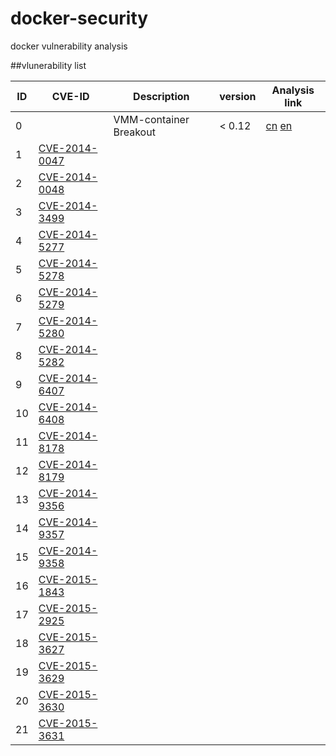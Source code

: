 # docker-security
docker vulnerability analysis

##vlunerability list


| ID | CVE-ID  | Description | version | Analysis link|
|----|---------|-------------|---------|--------------|
| 0  | 		   | VMM-container Breakout | < 0.12 | [cn](./shocker/shocker-cn.md)   [en](./shocker/shocker-en.md) |
| 1  |[CVE-2014-0047](http://cve.mitre.org/cgi-bin/cvename.cgi?name=CVE-2014-0047) ||||
| 2  |[CVE-2014-0048](http://cve.mitre.org/cgi-bin/cvename.cgi?name=CVE-2014-0048) ||||
| 3  |[CVE-2014-3499](http://cve.mitre.org/cgi-bin/cvename.cgi?name=CVE-2014-3499) ||||
| 4  |[CVE-2014-5277](http://cve.mitre.org/cgi-bin/cvename.cgi?name=CVE-2014-5277) ||||
| 5  |[CVE-2014-5278](http://cve.mitre.org/cgi-bin/cvename.cgi?name=CVE-2014-5278) ||||
| 6  |[CVE-2014-5279](http://cve.mitre.org/cgi-bin/cvename.cgi?name=CVE-2014-5279) ||||
| 7  |[CVE-2014-5280](http://cve.mitre.org/cgi-bin/cvename.cgi?name=CVE-2014-5280) ||||
| 8  |[CVE-2014-5282](http://cve.mitre.org/cgi-bin/cvename.cgi?name=CVE-2014-5282) ||||
| 9  |[CVE-2014-6407](http://cve.mitre.org/cgi-bin/cvename.cgi?name=CVE-2014-6407) ||||
| 10  |[CVE-2014-6408](http://cve.mitre.org/cgi-bin/cvename.cgi?name=CVE-2014-6408) ||||
| 11  |[CVE-2014-8178](http://cve.mitre.org/cgi-bin/cvename.cgi?name=CVE-2014-8178) ||||
| 12  |[CVE-2014-8179](http://cve.mitre.org/cgi-bin/cvename.cgi?name=CVE-2014-8179) ||||
| 13  |[CVE-2014-9356](http://cve.mitre.org/cgi-bin/cvename.cgi?name=CVE-2014-9356) ||||
| 14  |[CVE-2014-9357](http://cve.mitre.org/cgi-bin/cvename.cgi?name=CVE-2014-9357) ||||
| 15  |[CVE-2014-9358](http://cve.mitre.org/cgi-bin/cvename.cgi?name=CVE-2014-9358) ||||
| 16  |[CVE-2015-1843](http://cve.mitre.org/cgi-bin/cvename.cgi?name=CVE-2015-1843) ||||
| 17  |[CVE-2015-2925](http://cve.mitre.org/cgi-bin/cvename.cgi?name=CVE-2015-2925) ||||
| 18  |[CVE-2015-3627](http://cve.mitre.org/cgi-bin/cvename.cgi?name=CVE-2015-3627) ||||
| 19  |[CVE-2015-3629](http://cve.mitre.org/cgi-bin/cvename.cgi?name=CVE-2015-3629) ||||
| 20  |[CVE-2015-3630](http://cve.mitre.org/cgi-bin/cvename.cgi?name=CVE-2015-3630) ||||
| 21  |[CVE-2015-3631](http://cve.mitre.org/cgi-bin/cvename.cgi?name=CVE-2015-3631) ||||
